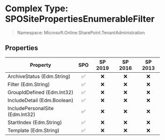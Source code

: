 # Complex Type: SPOSitePropertiesEnumerableFilter

> Namespace: Microsoft.Online.SharePoint.TenantAdministration

## Properties

Property | SPO | SP 2019 | SP 2016 | SP 2013
----------|:---:|:-------:|:-------:|:-------:
ArchiveStatus (Edm.String) | ✅ | ❌ | ❌ | ❌
Filter (Edm.String) | ✅ | ❌ | ❌ | ❌
GroupIdDefined (Edm.Int32) | ✅ | ❌ | ❌ | ❌
IncludeDetail (Edm.Boolean) | ✅ | ❌ | ❌ | ❌
IncludePersonalSite (Edm.Int32) | ✅ | ❌ | ❌ | ❌
StartIndex (Edm.String) | ✅ | ❌ | ❌ | ❌
Template (Edm.String) | ✅ | ❌ | ❌ | ❌